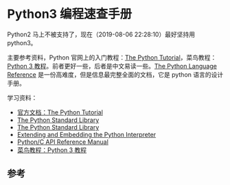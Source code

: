 <!-- toc -->
# Python3 编程速查手册

Python2 马上不被支持了，现在（2019-08-06 22:28:10）最好坚持用 python3。

主要参考资料，Python 官网上的入门教程：[The Python Tutorial][1]，菜鸟教程：[Python 3 教程][2]。前者更好一些，后者是中文易读一些。[The Python Language Reference][7] 是一份高难度，但是信息最完整全面的文档，它是 python 语言的设计手册。

学习资料：

* [官方文档：The Python Tutorial][1]
* [The Python Standard Library][3]
* [The Python Standard Library][4]
* [Extending and Embedding the Python Interpreter][5]
* [Python/C API Reference Manual][6]
* [菜鸟教程：Python 3 教程][2]

## 参考

[1]: https://docs.python.org/3/tutorial/index.html "官方文档：The Python Tutorial"
[2]: https://www.runoob.com/python3/python3-tutorial.html "菜鸟教程：Python 3 教程"
[3]: https://docs.python.org/3/library/index.html#library-index "The Python Standard Library"
[4]: https://docs.python.org/3/reference/index.html#reference-index "The Python Language Reference"
[5]: https://docs.python.org/3/extending/index.html#extending-index "Extending and Embedding the Python Interpreter"
[6]: https://docs.python.org/3/c-api/index.html#c-api-index "Python/C API Reference Manual"
[7]: https://docs.python.org/3/reference/ "The Python Language Reference"
